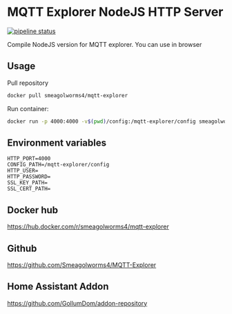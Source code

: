 # MQTT Explorer NodeJS HTTP Server

[![pipeline status](https://github.com/Smeagolworms4/MQTT-Explorer/actions/workflows/build_images.yml/badge.svg)](https://github.com/Smeagolworms4/MQTT-Explorer/actions/workflows/build_images.yml)

Compile NodeJS version for MQTT explorer. You can use in browser

## Usage

Pull repository

```bash
docker pull smeagolworms4/mqtt-explorer
```


Run container:

```bash
docker run -p 4000:4000 -v$(pwd)/config:/mqtt-explorer/config smeagolworms4/mqtt-explorer
```

## Environment variables

```
HTTP_PORT=4000
CONFIG_PATH=/mqtt-explorer/config
HTTP_USER=
HTTP_PASSWORD=
SSL_KEY_PATH=
SSL_CERT_PATH=
```


## Docker hub

https://hub.docker.com/r/smeagolworms4/mqtt-explorer

## Github

https://github.com/Smeagolworms4/MQTT-Explorer

## Home Assistant Addon

https://github.com/GollumDom/addon-repository
